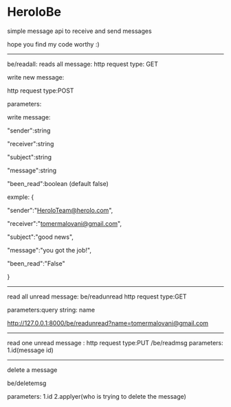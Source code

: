 # HeroloBe

simple message api to receive and send messages

hope you find my code worthy :)

---------------------------------------------------------------------------------
be/readall: reads all message:
http request type: GET


write new message:

http request type:POST

parameters:

write message:

"sender":string
 
 "receiver":string
 
 "subject":string
 
 "message":string

 "been_read":boolean (default false)


exmple:
{
 
 "sender":"HeroloTeam@herolo.com",
 
 "receiver":"tomermalovani@gmail.com",
 
 "subject":"good news",
 
 "message":"you got the job!",

 "been_read":"False"

 
}

--------------------------------------------------------------------------
read all unread message:
be/readunread
http request type:GET

parameters:query string: name


http://127.0.0.1:8000/be/readunread?name=tomermalovani@gmail.com

-----------------------------------------------------------------------------
read one unread message :
http request type:PUT
/be/readmsg
parameters:
1.id(message id)

---------------------------------------------------------------------------
delete a message

be/deletemsg

parameters:
1.id
2.applyer(who is trying to delete the message)
